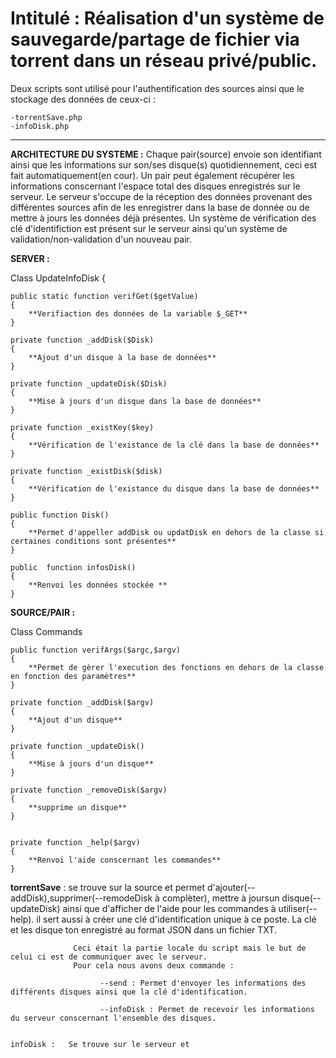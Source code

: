 # Intitulé : Réalisation d'un système de sauvegarde/partage de fichier via torrent dans un réseau privé/public.

Deux scripts sont utilisé pour l'authentification des sources ainsi que le stockage des données de ceux-ci :

    -torrentSave.php 
    -infoDisk.php
    
-----------------------------------------------------------------------------------------------------------
  
  **ARCHITECTURE DU SYSTEME :**  Chaque pair(source) envoie son identifiant ainsi que les informations sur son/ses 
                                 disque(s) quotidiennement, ceci est fait automatiquement(en cour).
                                 Un pair peut également récupérer les informations conscernant l'espace total des disques                                      enregistrés sur le serveur.
                                 Le serveur s'occupe de la réception des données provenant des différentes sources afin de                                    les enregistrer dans la base de donnée ou de mettre à jours les données déjà présentes.
                                 Un système de vérification des clé d'identifiction est présent sur le serveur ainsi qu'un                                    système de validation/non-validation d'un nouveau pair.
                                 
 **SERVER :**
 
 Class UpdateInfoDisk
{
    
    public static function verifGet($getValue)
    {
        **Verifiaction des données de la variable $_GET**
    }

    private function _addDisk($Disk)
    {
        **Ajout d'un disque à la base de données**
    }

    private function _updateDisk($Disk)
    {
        **Mise à jours d'un disque dans la base de données**
    }

    private function _existKey($key)
    {
        **Vérification de l'existance de la clé dans la base de données**
    }
    
    private function _existDisk($disk)
    {
        **Vérification de l'existance du disque dans la base de données**
    }

    public function Disk()
    {
        **Permet d'appeller addDisk ou updatDisk en dehors de la classe si certaines conditions sont présentes**
    }
    
    public  function infosDisk()
    {
        **Renvoi les données stockée **
    }

 
 
 
 **SOURCE/PAIR :** 
                                 
  Class Commands
    
    public function verifArgs($argc,$argv)
    {
        **Permet de gèrer l'execution des fonctions en dehors de la classe en fonction des paramètres**
    }
    
    private function _addDisk($argv) 
    {
        **Ajout d'un disque**
    }

    private function _updateDisk() 
    {
        **Mise à jours d'un disque**
    }
 
    private function _removeDisk($argv) 
    {
        **supprime un disque**
    }
   

    private function _help($argv) 
    {
        **Renvoi l'aide conscernant les commandes**
    }


  
  
  
  
  
  
  
  
  
  
  
  
  
  
    
   **torrentSave** : se trouve sur la source et permet d'ajouter(--addDisk),supprimer(--remodeDisk à complèter),
                 mettre à joursun disque(--updateDisk) ainsi que d'afficher de l'aide pour les commandes à utiliser(--help).
                 il sert aussi à  créer une clé d'identification unique à ce poste.
                 La clé et les disque ton enregistré au format JSON dans un fichier TXT.
                  
                  Ceci était la partie locale du script mais le but de celui ci est de communiquer avec le serveur.
                  Pour cela nous avons deux commande :
                  
                        --send : Permet d'envoyer les informations des différents disques ainsi que la clé d'identification.
                        
                        --infoDisk : Permet de recevoir les informations du serveur conscernant l'ensemble des disques.
                        
                        
    infoDisk :   Se trouve sur le serveur et 
                  
                  
                  
                  
